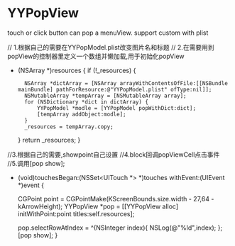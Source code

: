 # YYPopView
touch or click button can pop a menuView. support custom with plist

// 1.根据自己的需要在YYPopModel.plist改变图片名和标题
// 2.在需要用到popView的控制器里定义一个数组并懒加载,用于初始化popView
- (NSArray *)resources {
    if (!_resources) {
        
        NSArray *dictArray = [NSArray arrayWithContentsOfFile:[[NSBundle mainBundle] pathForResource:@"YYPopModel.plist" ofType:nil]];
        NSMutableArray *tempArray = [NSMutableArray array];
        for (NSDictionary *dict in dictArray) {
            YYPopModel *modle = [YYPopModel popWithDict:dict];
            [tempArray addObject:modle];
        }
        _resources = tempArray.copy;
    }
    return _resources;
}

//3.根据自己的需要,showpoint自己设置
//4.block回调popViewCell点击事件
//5.调用[pop show];
- (void)touchesBegan:(NSSet<UITouch *> *)touches withEvent:(UIEvent *)event {

    CGPoint point = CGPointMake(KScreenBounds.size.width - 27,64 - kArrowHeight);
    YYPopView *pop = [[YYPopView alloc] initWithPoint:point titles:self.resources];
    
    pop.selectRowAtIndex = ^(NSInteger index){
        NSLog(@"%ld",index);
    };
    [pop show];
}
